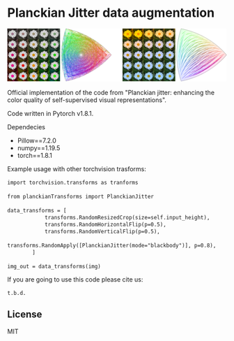 # Planckian Jitter data augmentation

![](./img.png)

Official implementation of the code from "Planckian jitter: enhancing the color quality of self-supervised visual
representations".

Code written in Pytorch v1.8.1.

Dependecies
- Pillow==7.2.0
- numpy==1.19.5
- torch==1.8.1

Example usage with other torchvision trasforms:

```
import torchvision.transforms as tranforms

from planckianTransforms import PlanckianJitter

data_transforms = [
            transforms.RandomResizedCrop(size=self.input_height),
            transforms.RandomHorizontalFlip(p=0.5),
            transforms.RandomVerticalFlip(p=0.5),
            transforms.RandomApply([PlanckianJitter(mode="blackbody")], p=0.8),
        ]
    
img_out = data_transforms(img)
```

If you are going to use this code please cite us:
```
t.b.d.
```

## License

MIT



